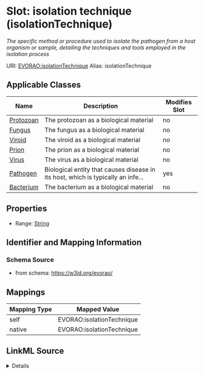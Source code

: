 

# Slot: isolation technique (isolationTechnique) 


_The specific method or procedure used to isolate the pathogen from a host organism or sample, detailing the techniques and tools employed in the isolation process_





URI: [EVORAO:isolationTechnique](https://w3id.org/evorao/isolationTechnique)
Alias: isolationTechnique

<!-- no inheritance hierarchy -->





## Applicable Classes

| Name | Description | Modifies Slot |
| --- | --- | --- |
| [Protozoan](Protozoan.md) | The protozoan as a biological material |  no  |
| [Fungus](Fungus.md) | The fungus as a biological material |  no  |
| [Viroid](Viroid.md) | The viroid as a biological material |  no  |
| [Prion](Prion.md) | The prion as a biological material |  no  |
| [Virus](Virus.md) | The virus as a biological material |  no  |
| [Pathogen](Pathogen.md) | Biological entity that causes disease in its host, which is typically an infe... |  yes  |
| [Bacterium](Bacterium.md) | The bacterium as a biological material |  no  |







## Properties

* Range: [String](String.md)





## Identifier and Mapping Information







### Schema Source


* from schema: https://w3id.org/evorao/




## Mappings

| Mapping Type | Mapped Value |
| ---  | ---  |
| self | EVORAO:isolationTechnique |
| native | EVORAO:isolationTechnique |




## LinkML Source

<details>
```yaml
name: isolationTechnique
description: The specific method or procedure used to isolate the pathogen from a
  host organism or sample, detailing the techniques and tools employed in the isolation
  process
title: isolation technique
from_schema: https://w3id.org/evorao/
rank: 1000
alias: isolationTechnique
domain_of:
- Pathogen
range: string
required: false
multivalued: false

```
</details>